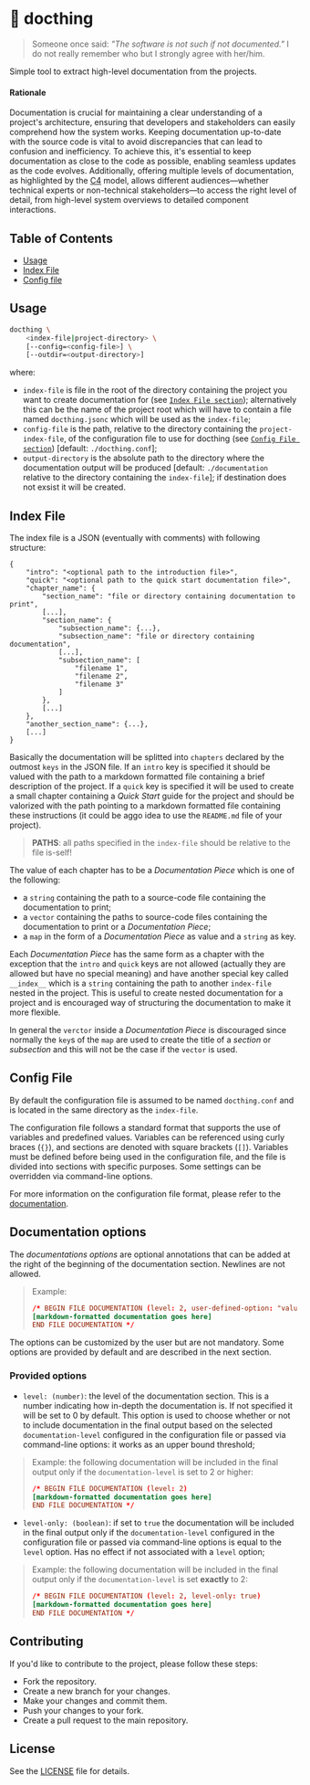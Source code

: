 # 📑 docthing

> Someone once said: _"The software is not such if not documented."_ I do not really remember who but I strongly agree with her/him.

Simple tool to extract high-level documentation from the projects.

#### Rationale

Documentation is crucial for maintaining a clear understanding of a project's architecture, ensuring that developers and stakeholders can easily comprehend how the system works. Keeping documentation up-to-date with the source code is vital to avoid discrepancies that can lead to confusion and inefficiency. To achieve this, it's essential to keep documentation as close to the code as possible, enabling seamless updates as the code evolves. Additionally, offering multiple levels of documentation, as highlighted by the [C4](https://c4model.com/) model, allows different audiences—whether technical experts or non-technical stakeholders—to access the right level of detail, from high-level system overviews to detailed component interactions.

## Table of Contents

- [Usage](#usage)
- [Index File](#index-file)
- [Config file](#config-file)

## Usage

```bash
docthing \
    <index-file|project-directory> \
    [--config=<config-file>] \
    [--outdir=<output-directory>]
```

where:
- `index-file` is file in the root of the directory containing the project you want to create documentation for (see [`Index File section`](#index-file)); alternatively this can be the name of the project root which will have to contain a file named `docthing.jsonc` which will be used as the `index-file`;
- `config-file` is the path, relative to the directory containing the `project-index-file`, of the configuration file to use for docthing (see [`Config File section`](#config-file)) [default: `./docthing.conf`];
- `output-directory` is the absolute path to the directory where the documentation output will be produced [default: `./documentation` relative to the directory containing the `index-file`]; if destination does not exsist it will be created.

## Index File

The index file is a JSON (eventually with comments) with following structure:

```JSONC
{
    "intro": "<optional path to the introduction file>",
    "quick": "<optional path to the quick start documentation file>",
    "chapter_name": {
        "section_name": "file or directory containing documentation to print",
        [...],
        "section_name": {
            "subsection_name": {...},
            "subsection_name": "file or directory containing documentation",
            [...],
            "subsection_name": [
                "filename 1",
                "filename 2",
                "filename 3"
            ]
        },
        [...]
    },
    "another_section_name": {...},
    [...]
}
```

Basically the documentation will be splitted into `chapters` declared by the outmost `keys` in the JSON file. If an `intro` key is specified it should be valued with the path to a markdown formatted file containing a brief description of the project. If a `quick` key is specified it will be used to create a small chapter containing a _Quick Start_ guide for the project and should be valorized with the path pointing to a markdown formatted file containing these instructions (it could be aggo idea to use the `README.md` file of your project).

> **PATHS**: all paths specified in the `index-file` should be relative to the file is-self!

The value of each chapter has to be a _Documentation Piece_ which is one of the following:

- a `string` containing the path to a source-code file containing the documentation to print;
- a `vector` containing the paths to source-code files containing the documentation to print or a _Documentation Piece_;
- a `map` in the form of a _Documentation Piece_ as value and a `string` as key.

Each _Documentation Piece_ has the same form as a chapter with the exception that the `intro` and `quick` keys are not allowed (actually they are allowed but have no special meaning) and have another special key called `__index__` which is a `string` containing the path to another `index-file` nested in the project. This is useful to create nested documentation for a project and is encouraged way of structuring the documentation to make it more flexible.

In general the `verctor` inside a _Documentation Piece_ is discouraged since normally the `key`s of the `map` are used to create the title of a _section_ or _subsection_ and this will not be the case if the `vector` is used.

## Config File

By default the configuration file is assumed to be named `docthing.conf` and is located in the same directory as the `index-file`.

The configuration file follows a standard format that supports the use of variables and predefined values. Variables can be referenced using curly braces (`{}`), and sections are denoted with square brackets (`[]`). Variables must be defined before being used in the configuration file, and the file is divided into sections with specific purposes. Some settings can be overridden via command-line options.

For more information on the configuration file format, please refer to the [documentation](./CONFIG-FILE.md).

## Documentation options

The _documentations options_ are optional annotations that can be added at the right of the beginning of the documentation section. Newlines are not allowed.

> Example:
> ```conf
> /* BEGIN FILE DOCUMENTATION (level: 2, user-defined-option: "value")
> [markdown-formatted documentation goes here]
> END FILE DOCUMENTATION */
> ```

The options can be customized by the user but are not mandatory. Some options are provided by default and are described in the next section.

### Provided options

- `level: (number)`: the level of the documentation section. This is a number indicating how in-depth the documentation is. If not specified it will be set to 0 by default. This option is used to choose whether or not to include documentation in the final output based on the selected `documentation-level` configured in the configuration file or passed via command-line options: it works as an upper bound threshold;
> Example: the following documentation will be included in the final output only if the `documentation-level` is set to 2 or higher:
> ```conf
> /* BEGIN FILE DOCUMENTATION (level: 2)
> [markdown-formatted documentation goes here]
> END FILE DOCUMENTATION */
> ```

- `level-only: (boolean)`: if set to `true` the documentation will be included in the final output only if the `documentation-level` configured in the configuration file or passed via command-line options is equal to the `level` option. Has no effect if not associated with a `level` option;
> Example: the following documentation will be included in the final output only if the `documentation-level` is set **exactly** to 2:
> ```conf
> /* BEGIN FILE DOCUMENTATION (level: 2, level-only: true)
> [markdown-formatted documentation goes here]
> END FILE DOCUMENTATION */
> ```

## Contributing

If you'd like to contribute to the project, please follow these steps:

- Fork the repository.
- Create a new branch for your changes.
- Make your changes and commit them.
- Push your changes to your fork.
- Create a pull request to the main repository.

## License

See the [LICENSE](./LICENSE.md) file for details.
